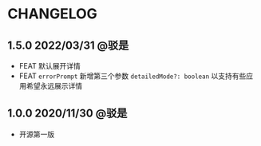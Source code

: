 # CHANGELOG

## 1.5.0 2022/03/31 @驳是

* FEAT 默认展开详情
* FEAT `errorPrompt` 新增第三个参数 `detailedMode?: boolean` 以支持有些应用希望永远展示详情

## 1.0.0 2020/11/30 @驳是

* 开源第一版
